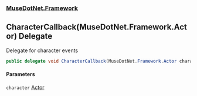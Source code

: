 ### [MuseDotNet.Framework](./MuseDotNet-Framework.md 'MuseDotNet.Framework')
## CharacterCallback(MuseDotNet.Framework.Actor) Delegate
Delegate for character events  
```csharp
public delegate void CharacterCallback(MuseDotNet.Framework.Actor character);
```
#### Parameters
<a name='MuseDotNet-Framework-CharacterCallback(MuseDotNet-Framework-Actor)-character'></a>
`character` [Actor](./Actor.md 'MuseDotNet.Framework.Actor')  
  
